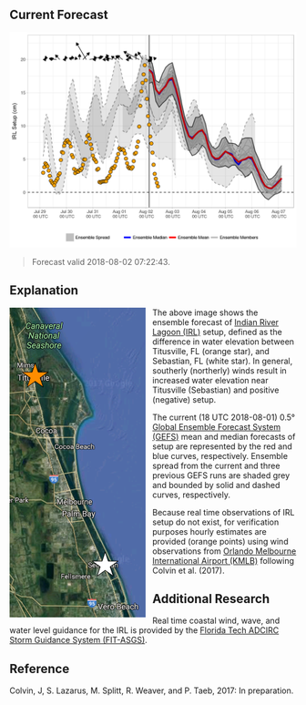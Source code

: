 Current Forecast
----------------

[![](img/raw_setup.png)](https://fit-winds.github.io/IRLSetup/img/raw_setup.png)

> Forecast valid 2018-08-02 07:22:43.

Explanation
-----------

<img align="left" src="img/sensor_locations.png" style="padding-right: 12px; padding-bottom: 12px">

The above image shows the ensemble forecast of [Indian River Lagoon
(IRL)](https://en.wikipedia.org/wiki/Indian_River_Lagoon) setup, defined
as the difference in water elevation between Titusville, FL (orange
star), and Sebastian, FL (white star). In general, southerly (northerly)
winds result in increased water elevation near Titusville (Sebastian)
and positive (negative) setup.

The current (18 UTC 2018-08-01) 0.5° [Global Ensemble Forecast System
(GEFS)](https://www.ncdc.noaa.gov/data-access/model-data/model-datasets/global-ensemble-forecast-system-gefs)
mean and median forecasts of setup are represented by the red and blue
curves, respectively. Ensemble spread from the current and three
previous GEFS runs are shaded grey and bounded by solid and dashed
curves, respectively.

Because real time observations of IRL setup do not exist, for
verification purposes hourly estimates are provided (orange points)
using wind observations from [Orlando Melbourne International Airport
(KMLB)](https://en.wikipedia.org/wiki/Orlando_Melbourne_International_Airport)
following Colvin et al. (2017).

Additional Research
-------------------

Real time coastal wind, wave, and water level guidance for the IRL is
provided by the [Florida Tech ADCIRC Storm Guidance System
(FIT-ASGS)](https://fl-asgs.github.io/ECFL-IRL/).

Reference
---------

Colvin, J, S. Lazarus, M. Splitt, R. Weaver, and P. Taeb, 2017: In
preparation.
